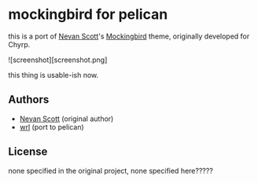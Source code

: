 # mockingbird for pelican
this is a port of [Nevan Scott]'s [Mockingbird] theme, originally developed for
Chyrp.

![screenshot][screenshot.png]

this thing is usable-ish now.

## Authors
* [Nevan Scott] (original author)
* [wrl] (port to pelican)

## License
none specified in the original project, none specified here?????

[Nevan Scott]: http://nevanscott.com/
[Mockingbird]: https://github.com/nevanscott/Mockingbird
[wrl]: http://github.com/wrl
